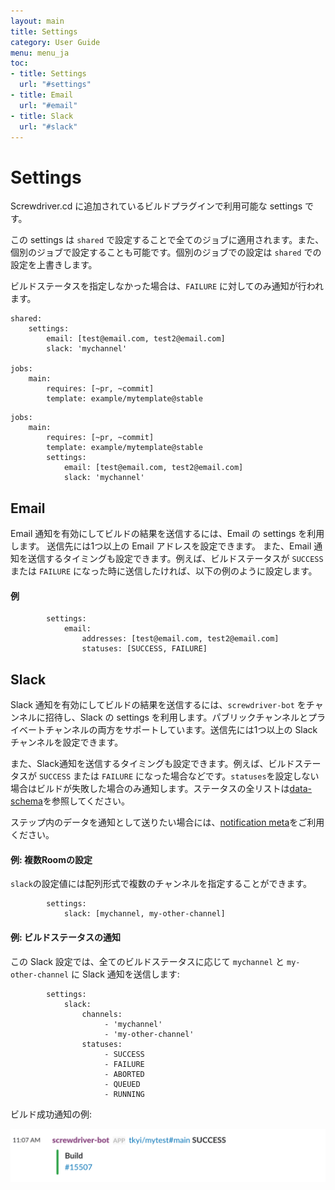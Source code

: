 ```yaml
---
layout: main
title: Settings
category: User Guide
menu: menu_ja
toc:
- title: Settings
  url: "#settings"
- title: Email
  url: "#email"
- title: Slack
  url: "#slack"
---
```


# Settings

Screwdriver.cd に追加されているビルドプラグインで利用可能な settings です。

この settings は `shared` で設定することで全てのジョブに適用されます。また、個別のジョブで設定することも可能です。個別のジョブでの設定は `shared` での設定を上書きします。

ビルドステータスを指定しなかった場合は、`FAILURE` に対してのみ通知が行われます。

```
shared:
    settings:
        email: [test@email.com, test2@email.com]
        slack: 'mychannel'

jobs:
    main:
        requires: [~pr, ~commit]
        template: example/mytemplate@stable
```

```
jobs:
    main:
        requires: [~pr, ~commit]
        template: example/mytemplate@stable
        settings:
            email: [test@email.com, test2@email.com]
            slack: 'mychannel'
```

## Email

Email 通知を有効にしてビルドの結果を送信するには、Email の settings を利用します。
送信先には1つ以上の Email アドレスを設定できます。
また、Email 通知を送信するタイミングも設定できます。例えば、ビルドステータスが `SUCCESS` または `FAILURE` になった時に送信したければ、以下の例のように設定します。

#### 例

```
        settings:
            email:
                addresses: [test@email.com, test2@email.com]
                statuses: [SUCCESS, FAILURE]
```

## Slack

Slack 通知を有効にしてビルドの結果を送信するには、`screwdriver-bot` をチャンネルに招待し、Slack の settings を利用します。パブリックチャンネルとプライベートチャンネルの両方をサポートしています。送信先には1つ以上の Slack チャンネルを設定できます。

また、Slack通知を送信するタイミングも設定できます。例えば、ビルドステータスが `SUCCESS` または `FAILURE` になった場合などです。`statuses`を設定しない場合はビルドが失敗した場合のみ通知します。ステータスの全リストは[data-schema](https://github.com/screwdriver-cd/data-schema/blob/c2ea9b0372c6e62cb81e1f50602b751d0b10d547/models/build.js#L83-L96)を参照してください。

ステップ内のデータを通知として送りたい場合には、[notification meta](https://docs.screwdriver.cd/ja/user-guide/metadata.html#通知)をご利用ください。

#### 例: 複数Roomの設定

`slack`の設定値には配列形式で複数のチャンネルを指定することができます。

```
        settings:
            slack: [mychannel, my-other-channel]
```

#### 例: ビルドステータスの通知

この Slack 設定では、全てのビルドステータスに応じて `mychannel` と `my-other-channel` に Slack 通知を送信します:

```
        settings:
            slack:
                channels:
                     - 'mychannel'
                     - 'my-other-channel'
                statuses:
                     - SUCCESS
                     - FAILURE
                     - ABORTED
                     - QUEUED
                     - RUNNING
```

ビルド成功通知の例:

![Slack notification](../../../user-guide/assets/slack-notification.png)
